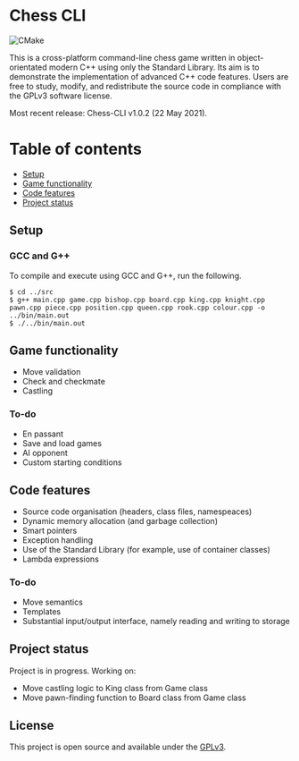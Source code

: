 # Chess CLI

![CMake](https://github.com/tjkuson/chess-cli/workflows/CMake/badge.svg)

This is a cross-platform command-line chess game written in object-orientated modern C++ using only the Standard Library. Its aim is to demonstrate the implementation of advanced C++ code features. Users are free to study, modify, and redistribute the source code in compliance with the GPLv3 software license. 

Most recent release: Chess-CLI v1.0.2 (22 May 2021).

# Table of contents
- [Setup](#setup)
- [Game functionality](#game-functionality)
- [Code features](#code-features)
- [Project status](#project-status)

## Setup
### GCC and G++
To compile and execute using GCC and G++, run the following.
```
$ cd ../src
$ g++ main.cpp game.cpp bishop.cpp board.cpp king.cpp knight.cpp pawn.cpp piece.cpp position.cpp queen.cpp rook.cpp colour.cpp -o ../bin/main.out
$ ./../bin/main.out
```

## Game functionality
* Move validation
* Check and checkmate
* Castling
### To-do
* En passant
* Save and load games
* AI opponent
* Custom starting conditions

## Code features
* Source code organisation (headers, class files, namespeaces)
* Dynamic memory allocation (and garbage collection)
* Smart pointers
* Exception handling
* Use of the Standard Library (for example, use of container classes)
* Lambda expressions
### To-do
* Move semantics
* Templates
* Substantial input/output interface, namely reading and writing to storage

## Project status
Project is in progress. Working on:
* Move castling logic to King class from Game class
* Move pawn-finding function to Board class from Game class

## License
This project is open source and available under the [GPLv3](LICENSE).

